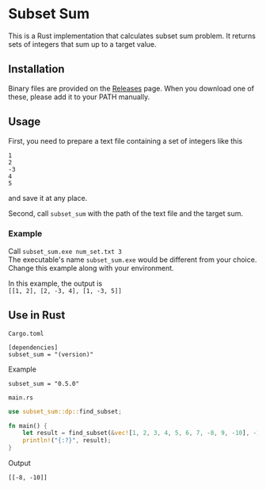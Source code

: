 # Subset Sum

This is a Rust implementation that calculates subset sum problem. It returns sets of integers that sum up to a target value.

## Installation
Binary files are provided on the [Releases](https://github.com/europeanplaice/subset_sum/releases) page. When you download one of these, please add it to your PATH manually.

## Usage

First, you need to prepare a text file containing a set of integers like this
```
1
2
-3
4
5
```
and save it at any place.

Second, call `subset_sum` with the path of the text file and the target sum.  

### Example 
Call `subset_sum.exe num_set.txt 3`  
The executable's name `subset_sum.exe` would be different from your choice. Change this example along with your environment.

In this example, the output is   
`[[1, 2], [2, -3, 4], [1, -3, 5]]`

## Use in Rust

`Cargo.toml`
```
[dependencies]
subset_sum = "(version)"
```
Example
```
subset_sum = "0.5.0"
```

`main.rs`
```rust
use subset_sum::dp::find_subset;

fn main() {
    let result = find_subset(&vec![1, 2, 3, 4, 5, 6, 7, -8, 9, -10], -18);
    println!("{:?}", result);
}
```
Output
```
[[-8, -10]]
```
